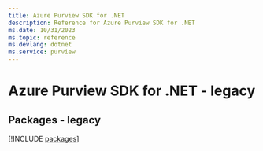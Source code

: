 ```yaml
---
title: Azure Purview SDK for .NET
description: Reference for Azure Purview SDK for .NET
ms.date: 10/31/2023
ms.topic: reference
ms.devlang: dotnet
ms.service: purview
---
```

# Azure Purview SDK for .NET - legacy
## Packages - legacy
[!INCLUDE [packages](purview-index.md)]